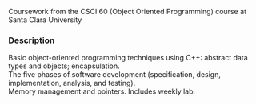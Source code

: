 Coursework from the CSCI 60 (Object Oriented Programming) course at Santa Clara University

### Description

Basic object-oriented programming techniques using C++: abstract data types and objects; encapsulation.  
The five phases of software development (specification, design, implementation, analysis, and testing).  
Memory management and pointers. Includes weekly lab.